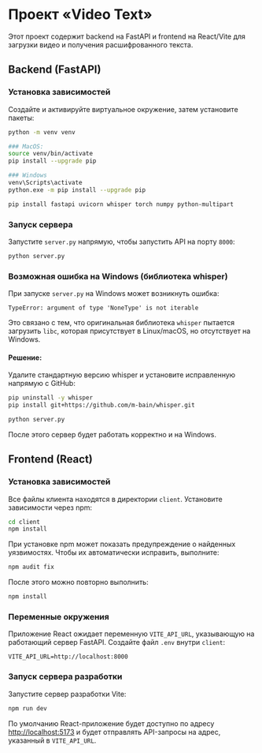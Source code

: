 # Проект «Video Text»

Этот проект содержит backend на FastAPI и frontend на React/Vite для загрузки видео и получения расшифрованного текста.

## Backend (FastAPI)

### Установка зависимостей

Создайте и активируйте виртуальное окружение, затем установите пакеты:

```bash
python -m venv venv

### MacOS:
source venv/bin/activate
pip install --upgrade pip

### Windows
venv\Scripts\activate
python.exe -m pip install --upgrade pip

pip install fastapi uvicorn whisper torch numpy python-multipart
```

### Запуск сервера

Запустите `server.py` напрямую, чтобы запустить API на порту `8000`:

```bash
python server.py
```

### Возможная ошибка на Windows (библиотека whisper)

При запуске `server.py` на Windows может возникнуть ошибка:

```
TypeError: argument of type 'NoneType' is not iterable
```

Это связано с тем, что оригинальная библиотека `whisper` пытается загрузить `libc`, которая присутствует в Linux/macOS, но отсутствует на Windows.

#### Решение:

Удалите стандартную версию whisper и установите исправленную напрямую с GitHub:

```bash
pip uninstall -y whisper
pip install git+https://github.com/m-bain/whisper.git
```
```bash
python server.py
```
После этого сервер будет работать корректно и на Windows.

## Frontend (React)

### Установка зависимостей

Все файлы клиента находятся в директории `client`. Установите зависимости через npm:

```bash
cd client  
npm install
```

При установке npm может показать предупреждение о найденных уязвимостях. Чтобы их автоматически исправить, выполните:

```bash
npm audit fix
```

После этого можно повторно выполнить:

```bash
npm install
```

### Переменные окружения

Приложение React ожидает переменную `VITE_API_URL`, указывающую на работающий сервер FastAPI. Создайте файл `.env` внутри `client`:

```
VITE_API_URL=http://localhost:8000
```

### Запуск сервера разработки

Запустите сервер разработки Vite:

```bash
npm run dev
```

По умолчанию React-приложение будет доступно по адресу [http://localhost:5173](http://localhost:5173) и будет отправлять API-запросы на адрес, указанный в `VITE_API_URL`.

